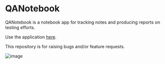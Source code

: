 # QANotebook
QANotebook is a notebook app for tracking notes and producing reports on testing efforts.

Use the application [here](https://qanotebook.com/).

This repository is for raising bugs and/or feature requests.

![image](https://github.com/gretard/QANotebook/assets/20403964/5912d948-d47e-4823-b638-011c11f96ebb)

